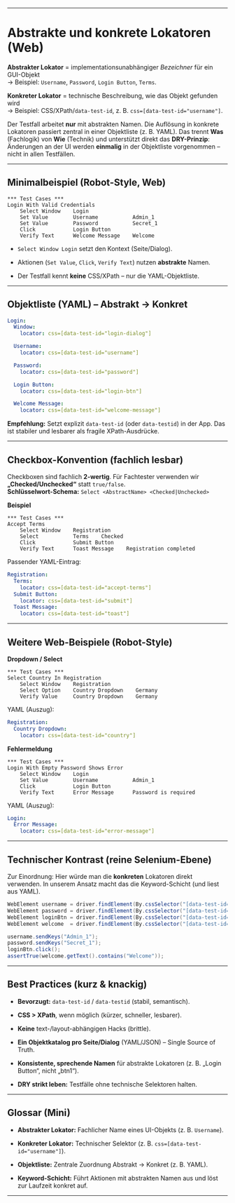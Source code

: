 
---

# Abstrakte und konkrete Lokatoren (Web)

**Abstrakter Lokator** = implementationsunabhängiger _Bezeichner_ für ein GUI-Objekt  
→ Beispiel: `Username`, `Password`, `Login Button`, `Terms`.

**Konkreter Lokator** = technische Beschreibung, wie das Objekt gefunden wird  
→ Beispiel: CSS/XPath/`data-test-id`, z. B. `css=[data-test-id="username"]`.

Der Testfall arbeitet **nur** mit abstrakten Namen. Die Auflösung in konkrete Lokatoren passiert zentral in einer Objektliste (z. B. YAML). Das trennt **Was** (Fachlogik) von **Wie** (Technik) und unterstützt direkt das **DRY-Prinzip**: Änderungen an der UI werden **einmalig** in der Objektliste vorgenommen – nicht in allen Testfällen.

---

## Minimalbeispiel (Robot-Style, Web)

```robot
*** Test Cases ***
Login With Valid Credentials
    Select Window    Login
    Set Value        Username           Admin_1
    Set Value        Password           Secret_1
    Click            Login Button
    Verify Text      Welcome Message    Welcome
```

- `Select Window Login` setzt den Kontext (Seite/Dialog).
    
- Aktionen (`Set Value`, `Click`, `Verify Text`) nutzen **abstrakte** Namen.
    
- Der Testfall kennt **keine** CSS/XPath – nur die YAML-Objektliste.
    

---

## Objektliste (YAML) – Abstrakt → Konkret

```yaml
Login:
  Window:
    locator: css=[data-test-id="login-dialog"]

  Username:
    locator: css=[data-test-id="username"]

  Password:
    locator: css=[data-test-id="password"]

  Login Button:
    locator: css=[data-test-id="login-btn"]

  Welcome Message:
    locator: css=[data-test-id="welcome-message"]
```

**Empfehlung:** Setzt explizit `data-test-id` (oder `data-testid`) in der App. Das ist stabiler und lesbarer als fragile XPath-Ausdrücke.

---

## Checkbox-Konvention (fachlich lesbar)

Checkboxen sind fachlich **2-wertig**. Für Fachtester verwenden wir **„Checked/Unchecked“** statt `true/false`.  
**Schlüsselwort-Schema:** `Select <AbstractName> <Checked|Unchecked>`

**Beispiel**

```robot
*** Test Cases ***
Accept Terms
    Select Window    Registration
    Select           Terms    Checked
    Click            Submit Button
    Verify Text      Toast Message    Registration completed
```

Passender YAML-Eintrag:

```yaml
Registration:
  Terms:
    locator: css=[data-test-id="accept-terms"]
  Submit Button:
    locator: css=[data-test-id="submit"]
  Toast Message:
    locator: css=[data-test-id="toast"]
```

---

## Weitere Web-Beispiele (Robot-Style)

**Dropdown / Select**

```robot
*** Test Cases ***
Select Country In Registration
    Select Window    Registration
    Select Option    Country Dropdown    Germany
    Verify Value     Country Dropdown    Germany
```

YAML (Auszug):

```yaml
Registration:
  Country Dropdown:
    locator: css=[data-test-id="country"]
```

**Fehlermeldung**

```robot
*** Test Cases ***
Login With Empty Password Shows Error
    Select Window    Login
    Set Value        Username           Admin_1
    Click            Login Button
    Verify Text      Error Message      Password is required
```

YAML (Auszug):

```yaml
Login:
  Error Message:
    locator: css=[data-test-id="error-message"]
```

---

## Technischer Kontrast (reine Selenium-Ebene)

Zur Einordnung: Hier würde man die **konkreten** Lokatoren direkt verwenden. In unserem Ansatz macht das die Keyword-Schicht (und liest aus YAML).

```java
WebElement username = driver.findElement(By.cssSelector("[data-test-id='username']"));
WebElement password = driver.findElement(By.cssSelector("[data-test-id='password']"));
WebElement loginBtn = driver.findElement(By.cssSelector("[data-test-id='login-btn']"));
WebElement welcome  = driver.findElement(By.cssSelector("[data-test-id='welcome-message']"));

username.sendKeys("Admin_1");
password.sendKeys("Secret_1");
loginBtn.click();
assertTrue(welcome.getText().contains("Welcome"));
```

---

## Best Practices (kurz & knackig)

- **Bevorzugt:** `data-test-id` / `data-testid` (stabil, semantisch).
    
- **CSS > XPath**, wenn möglich (kürzer, schneller, lesbarer).
    
- **Keine** text-/layout-abhängigen Hacks (brittle).
    
- **Ein Objektkatalog pro Seite/Dialog** (YAML/JSON) – Single Source of Truth.
    
- **Konsistente, sprechende Namen** für abstrakte Lokatoren (z. B. „Login Button“, nicht „btn1“).
    
- **DRY strikt leben:** Testfälle ohne technische Selektoren halten.
    

---

## Glossar (Mini)

- **Abstrakter Lokator:** Fachlicher Name eines UI-Objekts (z. B. `Username`).
    
- **Konkreter Lokator:** Technischer Selektor (z. B. `css=[data-test-id="username"]`).
    
- **Objektliste:** Zentrale Zuordnung Abstrakt → Konkret (z. B. YAML).
    
- **Keyword-Schicht:** Führt Aktionen mit abstrakten Namen aus und löst zur Laufzeit konkret auf.
    

---

